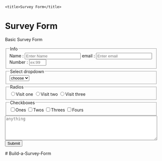 <html lang="en">
  <head>
    <meta charset="UTF-8"/>
    <meta name="viewport" content="width=device-width, initial-scale=1.0">
    <link rel="stylesheet" type="text/css" href="surveyformcss.css">

    <title>Survey Form</title>
  </head>
  <head>
    <h1 id="title">Survey Form</h1>
    <p id='description'>Basic Survey Form</p>
    <form id="survey-form">
 <div class='nen'>
 <fieldset >
   <legend>Info</legend>
        <label id='name-label'>Name : <input class='nenn' id="name" type="text" required placeholder="Enter Name"/></label>
        <label id='email-label'>email : </label><input class='nenn' id="email" type="email" required placeholder="Enter email"/></label>
        <label id='number-label'>Number : </label><input class='nenn' id='number' type="number" max=13 min=10 placeholder="ex:9999222222"/></label>
 </fieldset>
 </div>
 <div class='dd'>
   <fieldset>
 <legend>Select dropdown</legend>
        <select id="dropdown">
   choose one:
            <option value="">choose</option>
            <option value="one">One</option>
            <option value="two">Two</option>
            <option value="three">Three</option>
        </select>
</fieldset>
 </div>
 <div class='rb'>
  <fieldset>
   <legend> Radios</legend>
        <input type="radio" value='visit1' name='rad'>Visit one
        <input type="radio" value='visit2' name='rad'>Visit two
        <input type="radio" value='visit3'name='rad'>Visit three
  </fieldset>
 </div>
 <div class='cb'>
 <fieldset>
   <legend>Checkboxes</legend>
        <input type="checkbox" value="one">Ones
        <input type="checkbox" value="two">Twos
        <input type="checkbox" value="three">Threes
        <input type="checkbox" value="four">Fours
 </fieldset>
 </div>
 <div class='ta'>
        <textarea rows= 5 cols= 60 id="extra" placeholder="anything"></textarea>
 </div>
 <div class='sub'>
        <button id="submit" type="submit">Submit</button>
 </div>
    </form>
  </head>
</html># Build-a-Survey-Form
